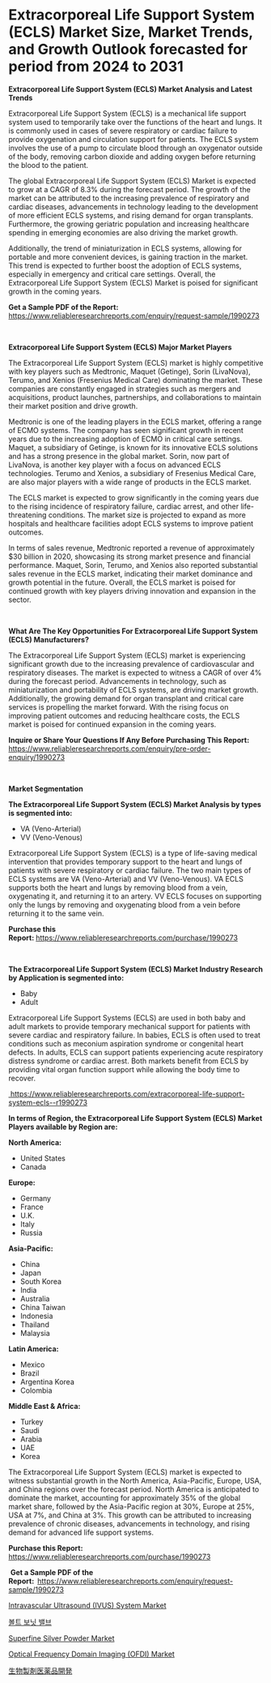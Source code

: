 <p><h1>Extracorporeal Life Support System (ECLS) Market Size, Market Trends, and Growth Outlook forecasted for period from 2024 to 2031</h1></p><p><strong>Extracorporeal Life Support System (ECLS) Market Analysis and Latest Trends</strong></p>
<p><p>Extracorporeal Life Support System (ECLS) is a mechanical life support system used to temporarily take over the functions of the heart and lungs. It is commonly used in cases of severe respiratory or cardiac failure to provide oxygenation and circulation support for patients. The ECLS system involves the use of a pump to circulate blood through an oxygenator outside of the body, removing carbon dioxide and adding oxygen before returning the blood to the patient.</p><p>The global Extracorporeal Life Support System (ECLS) Market is expected to grow at a CAGR of 8.3% during the forecast period. The growth of the market can be attributed to the increasing prevalence of respiratory and cardiac diseases, advancements in technology leading to the development of more efficient ECLS systems, and rising demand for organ transplants. Furthermore, the growing geriatric population and increasing healthcare spending in emerging economies are also driving the market growth.</p><p>Additionally, the trend of miniaturization in ECLS systems, allowing for portable and more convenient devices, is gaining traction in the market. This trend is expected to further boost the adoption of ECLS systems, especially in emergency and critical care settings. Overall, the Extracorporeal Life Support System (ECLS) Market is poised for significant growth in the coming years.</p></p>
<p><strong>Get a Sample PDF of the Report:&nbsp;</strong> <a href="https://www.reliableresearchreports.com/enquiry/request-sample/1990273">https://www.reliableresearchreports.com/enquiry/request-sample/1990273</a></p>
<p>&nbsp;</p>
<p><strong>Extracorporeal Life Support System (ECLS) Major Market Players</strong></p>
<p><p>The Extracorporeal Life Support System (ECLS) market is highly competitive with key players such as Medtronic, Maquet (Getinge), Sorin (LivaNova), Terumo, and Xenios (Fresenius Medical Care) dominating the market. These companies are constantly engaged in strategies such as mergers and acquisitions, product launches, partnerships, and collaborations to maintain their market position and drive growth.</p><p>Medtronic is one of the leading players in the ECLS market, offering a range of ECMO systems. The company has seen significant growth in recent years due to the increasing adoption of ECMO in critical care settings. Maquet, a subsidiary of Getinge, is known for its innovative ECLS solutions and has a strong presence in the global market. Sorin, now part of LivaNova, is another key player with a focus on advanced ECLS technologies. Terumo and Xenios, a subsidiary of Fresenius Medical Care, are also major players with a wide range of products in the ECLS market.</p><p>The ECLS market is expected to grow significantly in the coming years due to the rising incidence of respiratory failure, cardiac arrest, and other life-threatening conditions. The market size is projected to expand as more hospitals and healthcare facilities adopt ECLS systems to improve patient outcomes.</p><p>In terms of sales revenue, Medtronic reported a revenue of approximately $30 billion in 2020, showcasing its strong market presence and financial performance. Maquet, Sorin, Terumo, and Xenios also reported substantial sales revenue in the ECLS market, indicating their market dominance and growth potential in the future. Overall, the ECLS market is poised for continued growth with key players driving innovation and expansion in the sector.</p></p>
<p>&nbsp;</p>
<p><strong>What Are The Key Opportunities For Extracorporeal Life Support System (ECLS) Manufacturers?</strong></p>
<p><p>The Extracorporeal Life Support System (ECLS) market is experiencing significant growth due to the increasing prevalence of cardiovascular and respiratory diseases. The market is expected to witness a CAGR of over 4% during the forecast period. Advancements in technology, such as miniaturization and portability of ECLS systems, are driving market growth. Additionally, the growing demand for organ transplant and critical care services is propelling the market forward. With the rising focus on improving patient outcomes and reducing healthcare costs, the ECLS market is poised for continued expansion in the coming years.</p></p>
<p><strong>Inquire or Share Your Questions If Any Before Purchasing This Report:</strong> <a href="https://www.reliableresearchreports.com/enquiry/pre-order-enquiry/1990273">https://www.reliableresearchreports.com/enquiry/pre-order-enquiry/1990273</a></p>
<p>&nbsp;</p>
<p><strong>Market Segmentation</strong></p>
<p><strong>The Extracorporeal Life Support System (ECLS) Market Analysis by types is segmented into:</strong></p>
<p><ul><li>VA (Veno-Arterial)</li><li>VV (Veno-Venous)</li></ul></p>
<p><p>Extracorporeal Life Support System (ECLS) is a type of life-saving medical intervention that provides temporary support to the heart and lungs of patients with severe respiratory or cardiac failure. The two main types of ECLS systems are VA (Veno-Arterial) and VV (Veno-Venous). VA ECLS supports both the heart and lungs by removing blood from a vein, oxygenating it, and returning it to an artery. VV ECLS focuses on supporting only the lungs by removing and oxygenating blood from a vein before returning it to the same vein.</p></p>
<p><strong>Purchase this Report:&nbsp;</strong><a href="https://www.reliableresearchreports.com/purchase/1990273">https://www.reliableresearchreports.com/purchase/1990273</a></p>
<p>&nbsp;</p>
<p><strong>The Extracorporeal Life Support System (ECLS) Market Industry Research by Application is segmented into:</strong></p>
<p><ul><li>Baby</li><li>Adult</li></ul></p>
<p><p>Extracorporeal Life Support Systems (ECLS) are used in both baby and adult markets to provide temporary mechanical support for patients with severe cardiac and respiratory failure. In babies, ECLS is often used to treat conditions such as meconium aspiration syndrome or congenital heart defects. In adults, ECLS can support patients experiencing acute respiratory distress syndrome or cardiac arrest. Both markets benefit from ECLS by providing vital organ function support while allowing the body time to recover.</p></p>
<p><a href="https://www.reliableresearchreports.com/extracorporeal-life-support-system-ecls--r1990273">&nbsp;https://www.reliableresearchreports.com/extracorporeal-life-support-system-ecls--r1990273</a></p>
<p><strong>In terms of Region, the Extracorporeal Life Support System (ECLS) Market Players available by Region are:</strong></p>
<p>
    <p> <strong> North America: </strong>
        <ul>
            <li>United States</li>
            <li>Canada</li>
        </ul>
        </p> 
    <p> <strong> Europe: </strong>
        <ul>
            <li>Germany</li>
            <li>France</li>
            <li>U.K.</li>
            <li>Italy</li>
            <li>Russia</li>
        </ul>
        </p> 
    <p> <strong> Asia-Pacific: </strong>
        <ul>
            <li>China</li>
            <li>Japan</li>
            <li>South Korea</li>
            <li>India</li>
            <li>Australia</li>
            <li>China Taiwan</li>
            <li>Indonesia</li>
            <li>Thailand</li>
            <li>Malaysia</li>
        </ul>
        </p> 
    <p> <strong> Latin America: </strong>
        <ul>
            <li>Mexico</li>
            <li>Brazil</li>
            <li>Argentina Korea</li>
            <li>Colombia</li>
        </ul>
        </p> 
    <p> <strong> Middle East & Africa: </strong>
        <ul>
            <li>Turkey</li>
            <li>Saudi</li>
            <li>Arabia</li>
            <li>UAE</li>
            <li>Korea</li>
        </ul>
    </p>
    </p>
<p><p>The Extracorporeal Life Support System (ECLS) market is expected to witness substantial growth in the North America, Asia-Pacific, Europe, USA, and China regions over the forecast period. North America is anticipated to dominate the market, accounting for approximately 35% of the global market share, followed by the Asia-Pacific region at 30%, Europe at 25%, USA at 7%, and China at 3%. This growth can be attributed to increasing prevalence of chronic diseases, advancements in technology, and rising demand for advanced life support systems.</p></p>
<p><strong>Purchase this Report: </strong><a href="https://www.reliableresearchreports.com/purchase/1990273">https://www.reliableresearchreports.com/purchase/1990273</a></p>
<p>&nbsp;<strong>Get a Sample PDF of the Report:&nbsp;&nbsp;</strong><a href="https://www.reliableresearchreports.com/enquiry/request-sample/1990273">https://www.reliableresearchreports.com/enquiry/request-sample/1990273</a></p>
<p><strong></strong></p>
<p><p><a href="https://github.com/josesg55/Market-Research-Report-List-2/blob/main/intravascular-ultrasound-ivus-system-market.md">Intravascular Ultrasound (IVUS) System Market</a></p><p><a href="https://medium.com/@witoldadamczyk1904/%EB%B3%BC%ED%8A%B8-%EB%B4%89%EC%9D%B8%ED%98%95-%EB%B0%B8%EB%B8%8C-%EC%8B%9C%EC%9E%A5-%EA%B7%9C%EB%AA%A8-%EC%97%B0%ED%8F%89%EA%B7%A0%EC%A6%9D%EA%B0%80%EC%9C%A8-2024-2030%EB%85%84-%ED%8A%B8%EB%A0%8C%EB%93%9C-35aea16d996b">볼트 보닛 밸브</a></p><p><a href="https://issuu.com/reportprime-2/docs/superfine-silver-powder-market-size-2030.pptx">Superfine Silver Powder Market</a></p><p><a href="https://github.com/mancsybtousav/Market-Research-Report-List-2/blob/main/optical-frequency-domain-imaging-ofdi-market.md">Optical Frequency Domain Imaging (OFDI) Market</a></p><p><a href="https://medium.com/@kimalker_178/%E3%83%90%E3%82%A4%E3%82%AA%E3%83%AD%E3%82%B8%E3%83%83%E3%82%AF%E5%8C%BB%E8%96%AC%E5%93%81%E9%96%8B%E7%99%BA%E5%B8%82%E5%A0%B4%E5%B1%95%E6%9C%9B-%E6%A5%AD%E7%95%8C%E6%A6%82%E8%A6%81%E3%81%A8%E4%BA%88%E6%B8%AC-2024%E5%B9%B4%E3%81%8B%E3%82%892031%E5%B9%B4-c22fdafe45bd">生物製剤医薬品開発</a></p></p>